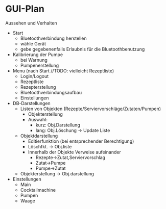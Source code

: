 # GUI-Plan

Aussehen und Verhalten

- Start
  - Bluetoothverbindung herstellen
  - wähle Gerät
  - gebe gegebenenfalls Erlaubnis für die Bluetoothbenutzung
- Kalibrierung der Pumpe
  - bei Warnung
  - Pumpenerstellung
- Menu (nach Start //TODO: vielleicht Rezeptliste)
  - Login/Logout
  - Rezeptliste
  - Rezepterstellung
  - Bluetoothverbindungsaufbau
  - Einstellungen
- DB-Darstellungen
  - Listen von Objekten (Rezepte/Serviervorschläge/Zutaten/Pumpen)
    - Objekterstellung
    - Auswahl:
      - kurz: Obj.Darstellung
      - lang: Obj.Löschung -> Update Liste
  - Objektdarstellung
    - Editierfunktion (bei entsprechender Berechtigung)
    - Löschfkt. -> Obj.liste
    - Innerhalb der Objekte Verweise aufeinander
      - Rezepte->Zutat,Serviervorschlag
      - Zutat->Pumpe
      - Pumpe->Zutat
  - Objekterstellung -> Obj.darstellung
- Einstellungen
  - Main
  - Cocktailmachine
  - Pumpen
  - Waage